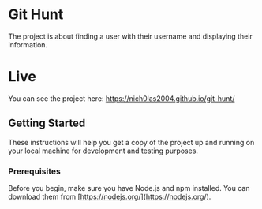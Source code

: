 # Git Hunt

The project is about finding a user with their username and displaying their information.

# Live

You can see the project here: https://nich0las2004.github.io/git-hunt/

## Getting Started

These instructions will help you get a copy of the project up and running on your local machine for development and testing purposes.

### Prerequisites

Before you begin, make sure you have Node.js and npm installed. You can download them from [https://nodejs.org/](https://nodejs.org/).
